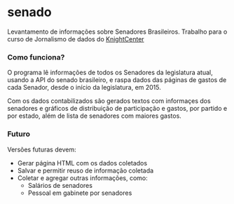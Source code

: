 # senado
Levantamento de informações sobre Senadores Brasileiros. Trabalho para o curso de Jornalismo de dados do [KnightCenter](https://journalismcourses.org/)

### Como funciona?
O programa lê informações de todos os Senadores da legislatura atual, usando a API do senado brasileiro, e
raspa dados das páginas de gastos de cada Senador, desde o início da legislatura, em 2015.

Com os dados contabilizados são gerados textos com informaçes dos senadores e gráficos de distribuição de participação e gastos,
por partido e por estado, além de lista de senadores com maiores gastos.

### Futuro
Versões futuras devem:
* Gerar página HTML com os dados coletados
* Salvar e permitir reuso de informação coletada
* Coletar e agregar outras informações, como:
  * Salários de senadores
  * Pessoal em gabinete por senadores
